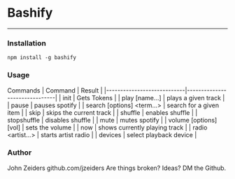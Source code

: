 # Bashify
----
### Installation

    npm install -g bashify

### Usage
Commands
| Command                    | Result                        |
|----------------------------|-------------------------------|
| init                       | Gets Tokens                   |
| play [name...]             | plays a given track           |
| pause                      | pauses spotify                |
| search [options] <term...> | search for a given item       |
| skip                       | skips the current track       |
| shuffle                    | enables shuffle               |
| stopshuffle                | disables shuffle              |
| mute                       | mutes spotify                 |
| volume [options] [vol]     | sets the volume               |
| now                        | shows currently playing track |
| radio <artist...>          | starts artist radio           |
| devices                    | select playback device        |

### Author
John Zeiders
github.com/jzeiders
Are things broken? Ideas? DM the Github.